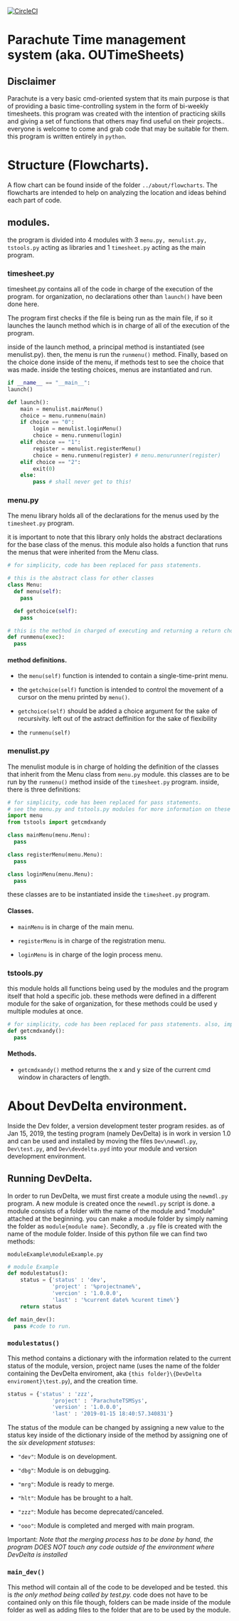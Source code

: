 [![CircleCI](https://circleci.com/gh/aguilarjose11/ParachuteTimeSheetTimeMngmntSystem/tree/master.svg?style=svg)](https://circleci.com/gh/aguilarjose11/ParachuteTimeSheetTimeMngmntSystem/tree/master)

Parachute Time management system (aka. OUTimeSheets)
====================================================

Disclaimer
---------

Parachute is a very basic cmd-oriented system that its main purpose is that of providing a basic time-controlling system in the form of bi-weekly timesheets. this program was created with the intention of practicing skills and giving a set of functions that others may find useful on their projects.. everyone is welcome to come and grab code that may be suitable for them. this program is written entirely in `python`.

Structure (Flowcharts).
======================

A flow chart can be found inside of the folder `../about/flowcharts`.
The flowcharts are intended to help on analyzing the location and ideas behind each part of code.

modules.
--------

the program is divided into 4 modules with 3 `menu.py, menulist.py, tstools.py` acting as libraries and 1 `timesheet.py` acting as the main program.

### timesheet.py

timesheet.py contains all of the code in charge of the execution of the program. for organization, no declarations other than `launch()` have been done here.

The program first checks if the file is being run as the main file, if so it launches the launch method which is in charge of all of the execution of the program.

inside of the launch method, a principal method is instantiated (see menulist.py). then, the menu is run the `runmenu()` method. Finally, based on the choice done inside of the menu, if methods test to see the choice that was made. inside the testing choices, menus are instantiated and run.


```python
if __name__ == "__main__":
launch()

def launch():
    main = menulist.mainMenu()
    choice = menu.runmenu(main)
    if choice == "0":
        login = menulist.loginMenu()
        choice = menu.runmenu(login)
    elif choice == "1":
        register = menulist.registerMenu()
        choice = menu.runmenu(register) # menu.menurunner(register)
    elif choice == "2":
        exit(0)
    else:
        pass # shall never get to this!
```

### menu.py

The menu library holds all of the declarations for the menus used by the `timesheet.py` program.

it is important to note that this library only holds the abstract declarations for the base class of the menus. this module also holds a function that runs the menus that were inherited from the Menu class.

```python
# for simplicity, code has been replaced for pass statements.

# this is the abstract class for other classes
class Menu:
  def menu(self):
    pass

  def getchoice(self):
    pass

# this is the method in charged of executing and returning a return choice from the Menu-based menus
def runmenu(exec):
  pass
```
#### method definitions.
* the `menu(self)` function is intended to contain a single-time-print menu.

* the `getchoice(self)` function is intended to control the movement of a cursor on the menu printed by `menu()`.

* `getchoice(self)` should be added a choice argument for the sake of recursivity. left out of the astract deffinition for the sake of flexibility

* the `runmenu(self)`

### menulist.py

The menulist module is in charge of holding the definition of the classes that inherit from the Menu class from `menu.py` module. this classes are to be run by the `runmenu()` method inside of the `timesheet.py` program. inside, there is three definitions:

```python
# for simplicity, code has been replaced for pass statements.
# see the menu.py and tstools.py modules for more information on these imports.
import menu
from tstools import getcmdxandy

class mainMenu(menu.Menu):
  pass

class registerMenu(menu.Menu):
  pass

class loginMenu(menu.Menu):
  pass
```

these classes are to be instantiated inside the `timesheet.py` program.
#### Classes.

* `mainMenu` is in charge of the main menu.

* `registerMenu` is in charge of the registration menu.

* `loginMenu` is in charge of the login process menu.

### tstools.py

this module holds all functions being used by the modules and the program itself that hold a specific job. these methods were defined in a different module for the sake of organization, for these methods could be used y multiple modules at once.

```python
# for simplicity, code has been replaced for pass statements. also, imports have been left out.
def getcmdxandy():
  pass
```

#### Methods.

* `getcmdxandy()` method returns the x and y size of the current cmd window in characters of length.

About DevDelta environment.
==========================

Inside the Dev folder, a version development tester program resides. as of Jan 15, 2019, the testing program (namely DevDelta) is in work in version 1.0 and can be used and installed by moving the files `Dev\newmdl.py`, `Dev\test.py`, and `Dev\devdelta.pyd` into your module and version development environment.

Running DevDelta.
-----------------

In order to run DevDelta, we must first create a module using the `newmdl.py` program. A new module is created once the `newmdl.py` script is done. a module consists of a folder with the name of the module and "module" attached at the beginning. you can make a module folder by simply naming the folder as `module{module name}`. Secondly, a `.py` file is created with the name of the module folder. Inside of this python file we can find two methods:

`moduleExample\moduleExample.py`

```python
# module Example
def modulestatus():
    status = {'status' : 'dev',
              'project' : '%projectname%',
              'vercion' : '1.0.0.0',
              'last' : '%current date% %curent time%'}
    return status

def main_dev():
  pass #code to run.
```

### `modulestatus()`

This method contains a dictionary with the information related to the current status of the module, version, project name (uses the name of the folder containing the DevDelta enviroment, aka `{this folder}\{DevDelta enviroment}\test.py`), and the creation time.

```python
status = {'status' : 'zzz',
              'project' : 'ParachuteTSMSys',
              'version' : '1.0.0.0',
              'last' : '2019-01-15 18:40:57.340831'}
```

The status of the module can be changed by assigning a new value to the status key inside of the dictionary inside of the method by assigning one of the _six development statuses_:

* `"dev"`: Module is on development.

* `"dbg"`: Module is on debugging.

* `"mrg"`: Module is ready to merge.

* `"hlt"`: Module has be brought to a halt.

* `"zzz"`: Module has become deprecated/canceled.

* `"ooo"`: Module is completed and merged with main program.

Important: _Note that the merging process has to be done by hand, the program DOES NOT touch any code outside of the environment where DevDelta is installed_

### `main_dev()`

This method will contain all of the code to be developed and be tested. this is _the only method being called by test.py._ code does not have to be contained only on this file though, folders can be made inside of the module folder as well as adding files to the folder that are to be used by the module.

